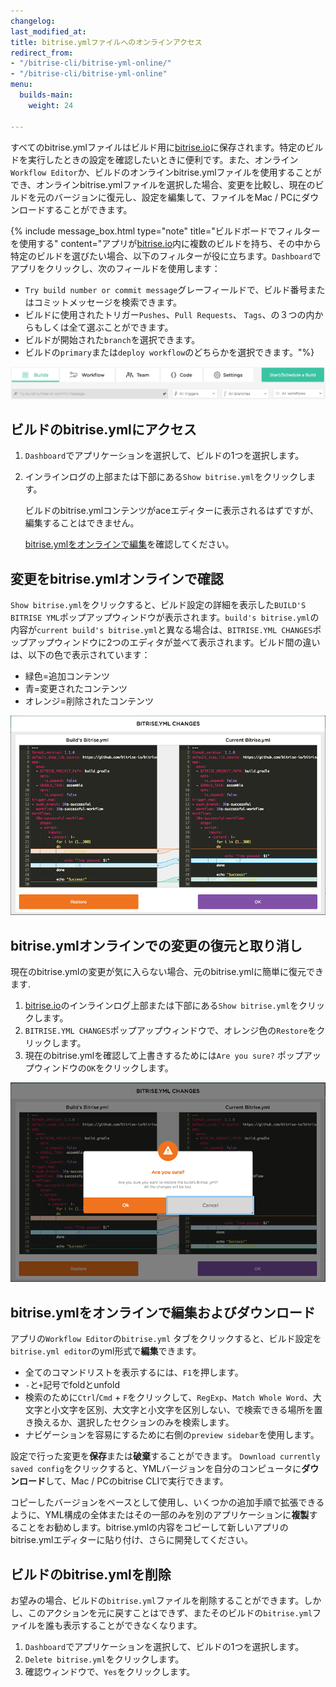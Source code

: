```yaml
---
changelog:
last_modified_at:
title: bitrise.ymlファイルへのオンラインアクセス
redirect_from:
- "/bitrise-cli/bitrise-yml-online/"
- "/bitrise-cli/bitrise-yml-online"
menu:
  builds-main:
    weight: 24

---
```

すべてのbitrise.ymlファイルはビルド用に[bitrise.io](https://www.bitrise.io)に保存されます。特定のビルドを実行したときの設定を確認したいときに便利です。また、オンライン`Workflow Editor`か、ビルドのオンラインbitrise.ymlファイルを使用することができ、オンラインbitrise.ymlファイルを選択した場合、変更を比較し、現在のビルドを元のバージョンに復元し、設定を編集して、ファイルをMac / PCにダウンロードすることができます。

{% include message_box.html type="note" title="ビルドボードでフィルターを使用する" content="アプリが[bitrise.io](https://www.bitrise.io)内に複数のビルドを持ち、その中から特定のビルドを選びたい場合、以下のフィルターが役に立ちます。`Dashboard`でアプリをクリックし、次のフィールドを使用します：

* `Try build number or commit message`グレーフィールドで、ビルド番号またはコミットメッセージを検索できます。
* ビルドに使用されたトリガー`Pushes`、`Pull Requests`、 `Tags`、の３つの内からもしくは全て選ぶことができます。
* ビルドが開始された`branch`を選択できます。
* ビルドの`primary`または`deploy workflow`のどちらかを選択できます。"%}

![Screenshot](/img/bitrise-cli-bitrise-yml/build-filters.png)

## ビルドのbitrise.ymlにアクセス

1. `Dashboard`でアプリケーションを選択して、ビルドの1つを選択します。
2. インラインログの上部または下部にある`Show bitrise.yml`をクリックします。

   ビルドのbitrise.ymlコンテンツがaceエディターに表示されるはずですが、編集することはできません。

   [bitrise.ymlをオンラインで編集](#editing-and-downloading-bitriseyml-online)を確認してください。

## 変更をbitrise.ymlオンラインで確認

`Show bitrise.yml`をクリックすると、ビルド設定の詳細を表示した`BUILD'S BITRISE YML`ポップアップウィンドウが表示されます。`build's bitrise.yml`の内容が`current build's bitrise.yml`と異なる場合は、`BITRISE.YML CHANGES`ポップアップウィンドウに2つのエディタが並べて表示されます。ビルド間の違いは、以下の色で表示されています：

* 緑色=追加コンテンツ
* 青=変更されたコンテンツ
* オレンジ=削除されたコンテンツ

![Screenshot](/img/bitrise-cli-bitrise-yml/bitrise-yml-changes.png)

## bitrise.ymlオンラインでの変更の復元と取り消し

現在のbitrise.ymlの変更が気に入らない場合、元のbitrise.ymlに簡単に復元できます.

1. [bitrise.io](https://www.bitrise.io/)のインラインログ上部または下部にある`Show bitrise.yml`をクリックします。
2. `BITRISE.YML CHANGES`ポップアップウィンドウで、オレンジ色の`Restore`をクリックします。
3. 現在のbitrise.ymlを確認して上書きするためには`Are you sure?` ポップアップウィンドウの`OK`をクリックします。

![Screenshot](/img/bitrise-cli-bitrise-yml/confirm-bitrise-yml-changes.png)

## bitrise.ymlをオンラインで編集およびダウンロード

アプリの`Workflow Editor`の`bitrise.yml` タブをクリックすると、ビルド設定を`bitrise.yml editor`のyml形式で**編集**できます。

* 全てのコマンドリストを表示するには、`F1`を押します。
* `-`と`+`記号でfoldとunfold
* 検索のために`Ctrl`/`Cmd` + `F`をクリックして、`RegExp`、`Match Whole Word`、大文字と小文字を区別、大文字と小文字を区別しない、で検索できる場所を置き換えるか、選択したセクションのみを検索します。
* ナビゲーションを容易にするために右側の`preview sidebar`を使用します。

設定で行った変更を**保存**または**破棄**することができます。 `Download currently saved config`をクリックすると、YMLバージョンを自分のコンピュータに**ダウンロード**して、Mac / PCのbitrise CLIで実行できます。

コピーしたバージョンをベースとして使用し、いくつかの追加手順で拡張できるように、YML構成の全体またはその一部のみを別のアプリケーションに**複製**することをお勧めします。bitrise.ymlの内容をコピーして新しいアプリのbitrise.ymlエディターに貼り付け、さらに開発してください。

## ビルドのbitrise.ymlを削除

お望みの場合、ビルドの`bitrise.yml`ファイルを削除することができます。しかし、このアクションを元に戻すことはできず、またそのビルドの`bitrise.yml`ファイルを誰も表示することができなくなります。

1. `Dashboard`でアプリケーションを選択して、ビルドの1つを選択します。
2. `Delete bitrise.yml`をクリックします。
3. 確認ウィンドウで、`Yes`をクリックします。